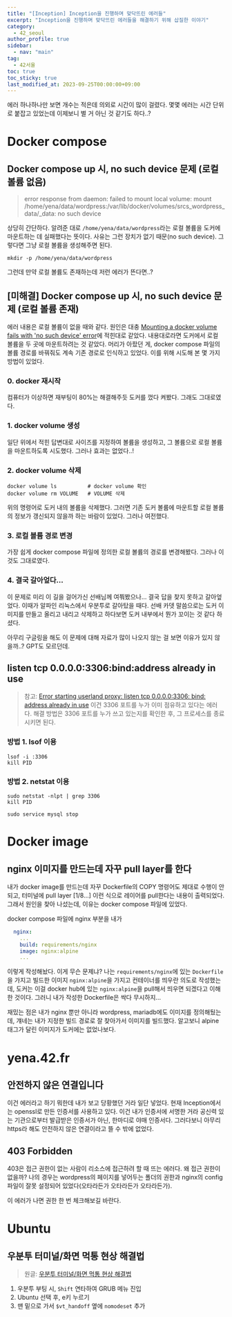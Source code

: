 ```yaml
---
title: "[Inception] Inception을 진행하며 맞닥뜨린 에러들"
excerpt: "Inception을 진행하며 맞닥뜨린 에러들을 해결하기 위해 삽질한 이야기"
category: 
  - 42_seoul
author_profile: true
sidebar:
  - nav: "main" 
tag:
  - 42서울
toc: true
toc_sticky: true
last_modified_at: 2023-09-25T00:00:00+09:00
---
```


에러 하나하나만 보면 개수는 적은데 의외로 시간이 많이 걸렸다. 몇몇 에러는 시간 단위로 붙잡고 있었는데 이제보니 별 거 아닌 것 같기도 하다..?

# Docker compose
## Docker compose up 시, no such device 문제 (로컬 볼륨 없음)
> error response from daemon: failed to mount local volume: mount /home/yena/data/wordpress:/var/lib/docker/volumes/srcs_wordpress_data/_data: no such device

상당히 간단하다. 알려준 대로 `/home/yena/data/wordpress`라는 로컬 볼륨을 도커에 마운트하는 데 실패했다는 뜻이다. 사유는 그런 장치가 없기 때문(no such device). 그렇다면 그냥 로컬 볼륨을 생성해주면 된다.

```
mkdir -p /home/yena/data/wordpress
```

그런데 만약 로컬 볼륨도 존재하는데 저런 에러가 뜬다면..?

## [미해결] Docker compose up 시, no such device 문제 (로컬 볼륨 존재)
에러 내용은 로컬 볼륨이 없을 때와 같다. 원인은 대충 [Mounting a docker volume fails with 'no such device' error](https://serverfault.com/questions/1127151/mounting-a-docker-volume-fails-with-the-no-such-device-error)에 적힌대로 같았다. 내용대로라면 도커에서 로컬 볼륨을 두 곳에 마운트하려는 것 같았다. 머리가 아팠던 게, docker compose 파일의 볼륨 경로를 바꿔줘도 계속 기존 경로로 인식하고 있었다. 이를 위해 시도해 본 몇 가지 방법이 있었다.

### 0. docker 재시작
컴퓨터가 이상하면 재부팅이 80%는 해결해주듯 도커를 껐다 켜봤다. 그래도 그대로였다.

### 1. docker volume 생성
일단 위에서 적힌 답변대로 사이즈를 지정하여 볼륨을 생성하고, 그 볼륨으로 로컬 볼륨을 마운트하도록 시도했다. 그러나 효과는 없었다..!

### 2. docker volume 삭제
```
docker volume ls          # docker volume 확인
docker volume rm VOLUME   # VOLUME 삭제
```
위의 명령어로 도커 내의 볼륨을 삭제했다. 그러면 기존 도커 볼륨에 마운트할 로컬 볼륨의 정보가 갱신되지 않을까 하는 바람이 있었다. 그러나 여전했다.

### 3. 로컬 볼륨 경로 변경
가장 쉽게 docker compose 파일에 정의한 로컬 볼륨의 경로를 변경해봤다. 그러나 이것도 그대로였다.

### 4. 결국 갈아엎다...
이 문제로 미리 이 길을 걸어가신 선배님께 여쭤봤으나... 결국 답을 찾지 못하고 갈아엎었다. 이때가 알파인 리눅스에서 우분투로 갈아탔을 때다. 선배 카뎃 말씀으로는 도커 이미지를 만들고 올리고 내리고 삭제하고 하다보면 도커 내부에서 뭔가 꼬이는 것 같다 하셨다.  

아무리 구글링을 해도 이 문제에 대해 자료가 많이 나오지 않는 걸 보면 이유가 있지 않을까..? GPT도 모르던데.

## listen tcp 0.0.0.0:3306:bind:address already in use
> 참고: [Error starting userland proxy: listen tcp 0.0.0.0:3306: bind: address already in use](https://stackoverflow.com/questions/37896369/error-starting-userland-proxy-listen-tcp-0-0-0-03306-bind-address-already-in)
이건 3306 포트를 누가 이미 점유하고 있다는 에러다. 해결 방법은 3306 포트를 누가 쓰고 있는지를 확인한 후, 그 프로세스를 종료시키면 된다.

### 방법 1. lsof 이용
```
lsof -i :3306
kill PID
```

### 방법 2. netstat 이용
```
sudo netstat -nlpt | grep 3306
kill PID
```

```
sudo service mysql stop
```

# Docker image
## nginx 이미지를 만드는데 자꾸 pull layer를 한다
내가 docker image를 만드는데 자꾸 Dockerfile의 COPY 명령어도 제대로 수행이 안 되고, 터미널에 pull layer [1/8...] 이런 식으로 레이어를 pull한다는 내용이 출력되었다. 그래서 원인을 찾아 나섰는데, 이유는 docker compose 파일에 있었다.

docker compose 파일에 nginx 부분을 내가

```yml
  nginx:
    ...
    build: requirements/nginx
    image: nginx:alpine
    ...
```

이렇게 작성해놨다. 이게 무슨 문제냐? 나는 `requirements/nginx`에 있는 `Dockerfile`을 가지고 빌드한 이미지 `nginx:alpine`을 가지고 컨테이너를 띄우란 의도로 작성했는데, 도커는 이걸 docker hub에 있는 `nginx:alpine`을 pull해서 띄우면 되겠다고 이해한 것이다. 그러니 내가 작성한 Dockerfile은 싹다 무시하지...

재밌는 점은 내가 nginx 뿐만 아니라 wordpress, mariadb에도 이미지를 정의해뒀는데, 걔네는 내가 지정한 빌드 경로로 잘 찾아가서 이미지를 빌드했다. 알고보니 alpine 태그가 달린 이미지가 도커에는 없었나보다.

# yena.42.fr
## 안전하지 않은 연결입니다
이건 에러라고 하기 뭐한데 내가 보고 당황했던 거라 일단 넣었다. 현재 Inception에서는 openssl로 만든 인증서를 사용하고 있다. 이건 내가 인증서에 서명한 거라 공신력 있는 기관으로부터 발급받은 인증서가 아닌, 한마디로 야매 인증서다. 그러다보니 아무리 https라 해도 안전하지 않은 연결이라고 뜰 수 밖에 없었다.

## 403 Forbidden
403은 접근 권한이 없는 사람이 리소스에 접근하려 할 때 뜨는 에러다. 왜 접근 권한이 없을까? 나의 경우는 wordpress의 페이지를 넣어두는 폴더의 권한과 nginx의 config 파일이 잘못 설정되어 있었다(오타라든가 오타라든가 오타라든가).

이 에러가 나면 권한 한 번 체크해보길 바란다.

# Ubuntu
## 우분투 터미널/화면 먹통 현상 해결법
> 원글: [우분투 터미널/화면 먹통 현상 해결법](https://inpa.tistory.com/entry/LINUX-%F0%9F%93%9A-%EC%9A%B0%EB%B6%84%ED%88%AC-%ED%84%B0%EB%AF%B8%EB%84%90%ED%99%94%EB%A9%B4-%EB%A8%B9%ED%86%B5-%ED%98%84%EC%83%81-%ED%95%B4%EA%B2%B0-%EC%A0%95%EB%A6%AC)

1. 우분투 부팅 시, `Shift` 연타하여 GRUB 메뉴 진입
2. Ubuntu 선택 후, e키 누르기
3. 맨 밑으로 가서 `$vt_handoff` 옆에 `nomodeset` 추가
